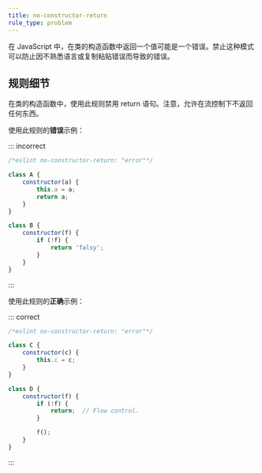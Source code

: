 ```yaml
---
title: no-constructor-return
rule_type: problem
---
```


在 JavaScript 中，在类的构造函数中返回一个值可能是一个错误。禁止这种模式可以防止因不熟悉语言或复制粘贴错误而导致的错误。

## 规则细节

在类的构造函数中，使用此规则禁用 return 语句。注意，允许在流控制下不返回任何东西。

使用此规则的**错误**示例：

::: incorrect

```js
/*eslint no-constructor-return: "error"*/

class A {
    constructor(a) {
        this.a = a;
        return a;
    }
}

class B {
    constructor(f) {
        if (!f) {
            return 'falsy';
        }
    }
}
```

:::

使用此规则的**正确**示例：

::: correct

```js
/*eslint no-constructor-return: "error"*/

class C {
    constructor(c) {
        this.c = c;
    }
}

class D {
    constructor(f) {
        if (!f) {
            return;  // Flow control.
        }

        f();
    }
}
```

:::
